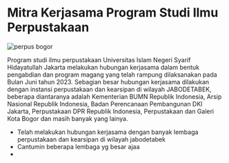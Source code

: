 # **Mitra Kerjasama Program Studi Ilmu Perpustakaan**

![perpus bogor](https://github.com/uin-fah/ipi-webcon/assets/119867794/93a4b0df-66ea-481a-a1da-a8d44f1b2d06)







Program studi ilmu perpustakaan Universitas Islam Negeri Syarif Hidayatullah Jakarta melakukan hubungan kerjasama dalam bentuk pengabdian dan program magang yang telah rampung dilaksanakan pada Bulan Juni tahun 2023. Sebagian besar hubungan kerjasama dilakukan dengan instansi perpustakaan dan kearsipan di wilayah JABODETABEK, beberapa diantaranya adalah Kementerian BUMN Republik Indonesia, Arsip Nasional Republik Indonesia, Badan Perencanaan Pembangunan DKI Jakarta, Perpustakaan DPR Republik Indonesia, Perpustakaan dan Galeri Kota Bogor dan masih banyak yang lainya. 


- Telah melakukan hubungan kerjasama dengan banyak lembaga perpustakaan dan kearsipan di wilayah jabodetabek
- Cantumin beberapa lembaga yg besar ajaa
- 
